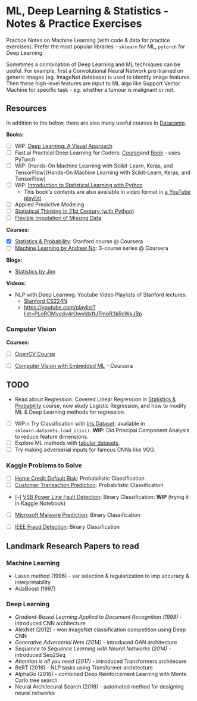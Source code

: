 # ML, Deep Learning & Statistics - Notes & Practice Exercises
Practice Notes on Machine Learning (with code &amp; data for practice exercises). Prefer the most popular libraries - `sklearn` for ML, `pytorch` for Deep Learning.

Sometimes a combination of Deep Learning and ML techniques can be useful. For example, first a Convolutional Neural Network pre-trained on generic images (eg. ImageNet database) is used to identify image features. Then these high-level features are input to ML algo like Support Vector Machine for specific task - eg. whether a tumour is malignant or not. 


## Resources
In addition to the below, there are also many useful courses in 
[Datacamp](https://app.datacamp.com/learn/courses).

**Books:**
- [ ] WIP: [Deep Learning: A Visual Approach](DeepLearningVisualApproach/)
- [ ] Fast.ai Practical Deep Learning for Coders: [Course](https://course.fast.ai/)and [Book](https://course.fast.ai/Resources/book.html) - uses PyTorch
- [ ] WIP: [Hands-On Machine Learning with Scikit-Learn, Keras, and TensorFlow](Hands-On Machine Learning with Scikit-Learn, Keras, and TensorFlow)
- [ ] WIP: [Introduction to Statistical Learning with Python](IntroToStatisticalLearning/)
    - This book's contents are also available in video format in [a YouTube playlist](https://www.youtube.com/playlist?list=PLOg0ngHtcqbPTlZzRHA2ocQZqB1D_qZ5V).
- [ ] Applied Predictive Modeling
- [ ] [Statistical Thinking in 21st Century (with Python)](https://statsthinking21.github.io/statsthinking21-python/)
- [ ] [Flexible Imputation of Missing Data](https://stefvanbuuren.name/fimd)

**Courses:**
- [x] [Statistics & Probability](StanfordStatistics/): Stanford course @ Coursera
- [ ] [Machine Learning by Andrew Ng](https://www.coursera.org/specializations/machine-learning-introduction): 3-course series @ Coursera

**Blogs:**
- [Statistics by Jim](https://statisticsbyjim.com/)

**Videos:**
- NLP with Deep Learning: Youtube Video Playlists of Stanford lectures:
    - [Stanford CS224N](https://youtube.com/playlist?list=PLoROMvodv4rMFqRtEuo6SGjY4XbRIVRd4)
    - https://youtube.com/playlist?list=PLoROMvodv4rOwvldxftJTmoR3kRcWkJBp

### Computer Vision
**Courses:**
- [ ] [OpenCV Course](https://courses.opencv.org/courses/course-v1:OpenCV+Bootcamp+CV0/course/)
- [ ] [Computer Vision with Embedded ML](https://www.coursera.org/learn/computer-vision-with-embedded-machine-learning) - Coursera


## TODO
- Read about Regression. Covered Linear Regression in [Statistics & Probability](StanfordStatistics/) course, now study Logistic Regression, and how to modify ML & Deep Learning methods for regression.
- [ ] WIP:n Try Classification with [Iris Dataset](https://www.kaggle.com/datasets/uciml/iris): available in `sklearn.datasets.load_iris()`. **WIP:** Did Principal Component Analysis to reduce feature dimensions.
- [ ] Explore ML methods with [tabular datasets](https://dagshub.com/datasets/tabular/).
- [ ] Try making adverserial inputs for famous CNNs like VGG.

### Kaggle Problems to Solve
- [ ] [Home Credit Default Risk](https://www.kaggle.com/c/home-credit-default-risk): Probabilistic Classification
- [ ] [Customer Transaction Prediction](https://www.kaggle.com/c/santander-customer-transaction-prediction): Probabilistic Classification
- [-] [VSB Power Line Fault Detection](https://www.kaggle.com/c/vsb-power-line-fault-detection): Binary Classification: **WIP** (trying it in Kaggle Notebook)
- [ ] [Microsoft Malware Prediction](https://www.kaggle.com/c/microsoft-malware-prediction): Binary Classification
- [ ] [IEEE Fraud Detection](https://www.kaggle.com/c/ieee-fraud-detection): Binary Classification


## Landmark Research Papers to read

### Machine Learning
- Lasso method (1996) - var selection & regularization to imp accuracy & interpretability
- AdaBoost (1997)

### Deep Learning
- *Gradient-Based Learning Applied to Document Recognition (1998)* - introduced CNN architecture
- AlexNet (2012) - won ImageNet classification competition using Deep CNN
- *Generative Adverserial Nets (2014)* - introduced GAN architecture
- *Sequence to Sequence Learning with Neural Networks (2014)* - introduced Seq2Seq
- *Attention is all you need (2017)* - introduced Transformers architecure
- BeRT (2018) - NLP tasks using Transformer architecture
- AlphaGo (2016) - combined Deep Reinforcement Learning with Monte Carlo tree search
- Neural Architecural Search (2018) - automated method for designing neural networks

